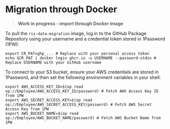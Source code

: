 # Migration through Docker

> **Work in progress - import through Docker image**

To pull the `ris-data-migration` image, log in to the GitHub Package Repository using your username and a credential token stored in 1Password (1PW):

```shell
export CR_PAT=ghp_... # Replace with your personal access token
echo $CR_PAT | docker login ghcr.io -u USERNAME --password-stdin # Replace USERNAME with your GitHub username
```

To connect to your S3 bucket, ensure your AWS credentials are stored in 1Password, and then set the following environment variables in your shell:

```shell
export AWS_ACCESS_KEY_ID=$(op read op://Employee/AWS_ACCESS_KEY_ID/password) # Fetch AWS Access Key ID from 1PW
export AWS_SECRET_ACCESS_KEY=$(op read op://Employee/AWS_SECRET_ACCESS_KEY/password) # Fetch AWS Secret Access Key from 1PW
export AWS_BUCKET_NAME=$(op read op://Employee/AWS_BUCKET_NAME/password) # Fetch AWS Bucket Name from 1PW
```

